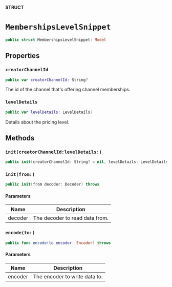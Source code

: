 **STRUCT**

# `MembershipsLevelSnippet`

```swift
public struct MembershipsLevelSnippet: Model
```

## Properties
### `creatorChannelId`

```swift
public var creatorChannelId: String?
```

The id of the channel that's offering channel memberships.

### `levelDetails`

```swift
public var levelDetails: LevelDetails?
```

Details about the pricing level.

## Methods
### `init(creatorChannelId:levelDetails:)`

```swift
public init(creatorChannelId: String? = nil, levelDetails: LevelDetails? = nil)
```

### `init(from:)`

```swift
public init(from decoder: Decoder) throws
```

#### Parameters

| Name | Description |
| ---- | ----------- |
| decoder | The decoder to read data from. |

### `encode(to:)`

```swift
public func encode(to encoder: Encoder) throws
```

#### Parameters

| Name | Description |
| ---- | ----------- |
| encoder | The encoder to write data to. |